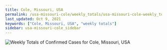 ```yaml
---
title: Cole, Missouri, USA
permalink: /usa-missouri-cole/weekly_totals/usa-missouri-cole-weekly_totals.html
last_updated: Oct 9, 2021
keywords: ["Cole, Missouri, USA", "weekly totals"]
sidebar: usa-missouri-cole_sidebar
---
```


![Weekly Totals of Confirmed Cases for Cole, Missouri, USA](/covid_tracker/images/graphs/usa-missouri-cole-weekly_totals_graph.png)

